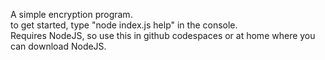 A simple encryption program.  
to get started, type "node index.js help" in the console.  
Requires NodeJS, so use this in github codespaces or at home where you can download NodeJS.

